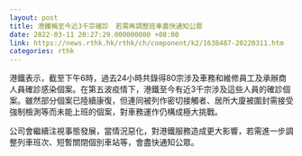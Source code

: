 ```yaml
---
layout: post
title: 港鐵稱至今近3千宗確診　若需再調整班車盡快通知公眾
date: 2022-03-11 20:27:29.000000000 +08:00
link: https://news.rthk.hk/rthk/ch/component/k2/1638487-20220311.htm
categories: rthk
---
```


港鐵表示，截至下午6時，過去24小時共錄得80宗涉及車務和維修員工及承辦商人員確診感染個案。在第五波疫情下，港鐵至今有近3千宗涉及這些人員的確診個案。雖然部分個案已陸續康復，但連同被列作密切接觸者、居所大廈被圍封需接受強制檢測等而未能上班的個案，對車務運作仍構成極大挑戰。

公司會繼續注視事態發展，當情況惡化，對港鐵服務造成更大影響，若需進一步調整列車班次、短暫關閉個別車站等，會盡快通知公眾。
